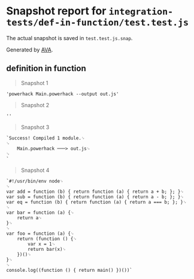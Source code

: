 # Snapshot report for `integration-tests/def-in-function/test.test.js`

The actual snapshot is saved in `test.test.js.snap`.

Generated by [AVA](https://avajs.dev).

## definition in function

> Snapshot 1

    'powerhack Main.powerhack --output out.js'

> Snapshot 2

    ''

> Snapshot 3

    `Success! Compiled 1 module.␊
    ␊
        Main.powerhack ───> out.js␊
    ␊
    `

> Snapshot 4

    `#!/usr/bin/env node␊
    ␊
    var add = function (b) { return function (a) { return a + b; }; }␊
    var sub = function (b) { return function (a) { return a - b; }; }␊
    var eq = function (b) { return function (a) { return a === b; }; }␊
    ␊
    var bar = function (a) {␊
        return a␊
    }␊
    ␊
    var foo = function (a) {␊
        return (function () {␊
            var x = 1␊
            return bar(x)␊
        })()␊
    }␊
    ␊
    console.log((function () { return main() })())`
